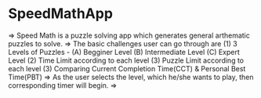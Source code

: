 # SpeedMathApp
=> Speed Math is a puzzle solving app which generates general arthematic puzzles to solve.
=> The basic challenges user can go through are (1) 3 Levels of Puzzles - (A) Begginer Level
                                                                          (B) Intermediate Level
                                                                          (C) Expert Level
                                                (2) Time Limit according to each level
                                                (3) Puzzle Limit according to each level
                                                (3) Comparing Current Completion Time(CCT) & Personal Best Time(PBT)
=> As the user selects the level, which he/she wants to play, then corresponding timer will begin.
=> 
